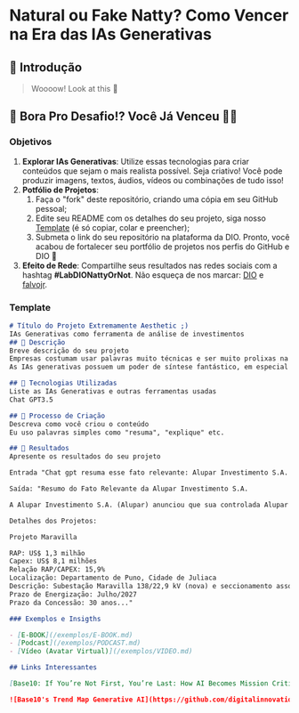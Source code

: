 # Natural ou Fake Natty? Como Vencer na Era das IAs Generativas

## 🚀 Introdução

> Woooow! Look at this 👀

## 🎯 Bora Pro Desafio!? Você Já Venceu 💪🤓

### Objetivos

1. **Explorar IAs Generativas**: Utilize essas tecnologias para criar conteúdos que sejam o mais realista possível. Seja criativo! Você pode produzir imagens, textos, áudios, vídeos ou combinações de tudo isso!
1. **Potfólio de Projetos**:
    1. Faça o "fork" deste repositório, criando uma cópia em seu GitHub pessoal;
    2. Edite seu README com os detalhes do seu projeto, siga nosso [Template](#template) (é só copiar, colar e preencher);
    3. Submeta o link do seu repositório na plataforma da DIO. Pronto, você acabou de fortalecer seu portfólio de projetos nos perfis do GitHub e DIO 🚀
1. **Efeito de Rede**: Compartilhe seus resultados nas redes sociais com a hashtag **#LabDIONattyOrNot**. Não esqueça de nos marcar: [DIO](https://www.linkedin.com/school/dio-makethechange) e [falvojr](https://www.linkedin.com/in/falvojr).

### Template

```markdown
# Título do Projeto Extremamente Aesthetic ;)
IAs Generativas como ferramenta de análise de investimentos
## 📒 Descrição
Breve descrição do seu projeto
Empresas costumam usar palavras muito técnicas e ser muito prolixas na divulgação de resultados ou de algum fato relevante.
As IAs generativas possuem um poder de síntese fantástico, em especial a GPT-3.5, mesmo em português (que possui menos treinamento) consegue resumir muito bem os textos.

## 🤖 Tecnologias Utilizadas
Liste as IAs Generativas e outras ferramentas usadas
Chat GPT3.5

## 🧐 Processo de Criação
Descreva como você criou o conteúdo
Eu uso palavras simples como "resuma", "explique" etc.

## 🚀 Resultados
Apresente os resultados do seu projeto

Entrada "Chat gpt resuma esse fato relevante: Alupar Investimento S.A. CNPJ/MF 08.364.948/0001-38 Companhia Aberta FATO RELEVANTE A ALUPAR INVESTIMENTO S.A. (“Companhia” ou “Alupar”), companhia aberta, registrada na CVM sob o nº 2149-0, em atendimento ao disposto no artigo 157, parágrafo 4º da Lei nº 6.404 de 15 de dezembro de 1976 (“Lei das Sociedades por Ações”) e às disposições da Resolução da Comissão de Valores Mobiliários (“CVM”) nº 44, de 23 de agosto de 2021, comunica aos seus acionistas e ao mercado em geral que nesta data, sua controlada Alupar Peru S.A.C, sagrou-se vencedora de 02 Projetos do Concurso público correspondente ao segundo processo de reatribuição (Reasignación) de projetos de transmissão realizado no Peru. Somados, os projetos totalizam investimentos estimados..."

Saída: "Resumo do Fato Relevante da Alupar Investimento S.A.

A Alupar Investimento S.A. (Alupar) anunciou que sua controlada Alupar Peru S.A.C venceu dois projetos no segundo processo de reatribuição de projetos de transmissão no Peru. Os projetos têm um investimento total estimado de US$ 19,6 milhões e uma Receita Anual Permitida (RAP) total de US$ 3,2 milhões, resultando em uma relação RAP/CAPEX média de 16,3%.

Detalhes dos Projetos:

Projeto Maravilla

RAP: US$ 1,3 milhão
Capex: US$ 8,1 milhões
Relação RAP/CAPEX: 15,9%
Localização: Departamento de Puno, Cidade de Juliaca
Descrição: Subestação Maravilla 138/22,9 kV (nova) e seccionamento associado
Prazo de Energização: Julho/2027
Prazo da Concessão: 30 anos..."

### Exemplos e Insigths

- [E-BOOK](/exemplos/E-BOOK.md)
- [Podcast](/exemplos/PODCAST.md)
- [Vídeo (Avatar Virtual)](/exemplos/VIDEO.md)

## Links Interessantes

[Base10: If You’re Not First, You’re Last: How AI Becomes Mission Critical](https://base10.vc/post/generative-ai-mission-critical/)

![Base10's Trend Map Generative AI](https://github.com/digitalinnovationone/lab-natty-or-not/assets/730492/f4df26e8-f8f7-4419-8252-c69d73ea930c)

